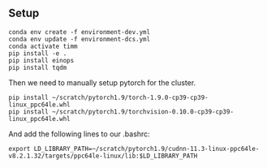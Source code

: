 ## Setup

```
conda env create -f environment-dev.yml
conda env update -f environment-dcs.yml
conda activate timm
pip install -e .
pip install einops
pip install tqdm
```

Then we need to manually setup pytorch for the cluster.
```
pip install ~/scratch/pytorch1.9/torch-1.9.0-cp39-cp39-linux_ppc64le.whl
pip install ~/scratch/pytorch1.9/torchvision-0.10.0-cp39-cp39-linux_ppc64le.whl
```

And add the following lines to our .bashrc:

```
export LD_LIBRARY_PATH=~/scratch/pytorch1.9/cudnn-11.3-linux-ppc64le-v8.2.1.32/targets/ppc64le-linux/lib:$LD_LIBRARY_PATH
```

